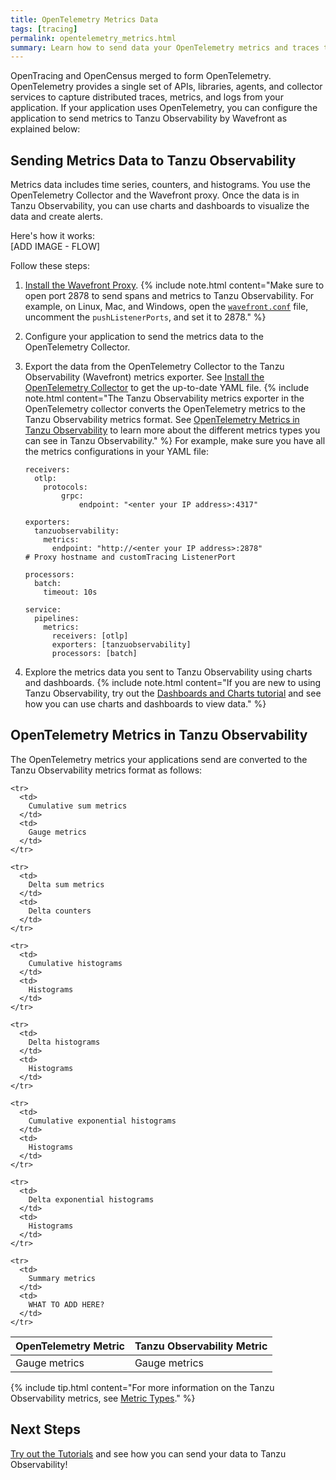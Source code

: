 ```yaml
---
title: OpenTelemetry Metrics Data
tags: [tracing]
permalink: opentelemetry_metrics.html
summary: Learn how to send data your OpenTelemetry metrics and traces to Tanzu Observability.
---
```


OpenTracing and OpenCensus merged to form OpenTelemetry. OpenTelemetry provides a single set of APIs, libraries, agents, and collector services to capture distributed traces, metrics, and logs from your application. If your application uses OpenTelemetry, you can configure the application to send metrics to Tanzu Observability by Wavefront as explained below:

## Sending Metrics Data to Tanzu Observability

Metrics data includes time series, counters, and histograms. You use the OpenTelemetry Collector and the Wavefront proxy. Once the data is in Tanzu Observability, you can use charts and dashboards to visualize the data and create alerts.

Here's how it works:
<br/>[ADD IMAGE - FLOW]

Follow these steps:

1. [Install the Wavefront Proxy](proxies_installing.html).
   {% include note.html content="Make sure to open port 2878 to send spans and metrics to Tanzu Observability. For example, on Linux, Mac, and Windows, open the [`wavefront.conf`](proxies_configuring.html#proxy-file-paths) file, uncomment  the `pushListenerPorts`, and set it to 2878." %}
1. Configure your application to send the metrics data to the OpenTelemetry Collector. 
1. Export the data from the OpenTelemetry Collector to the Tanzu Observability (Wavefront) metrics exporter. See [Install the OpenTelemetry Collector](https://github.com/wavefrontHQ/opentelemetry-examples#install-the-opentelemetry-collector) to get the up-to-date YAML file.
    {% include note.html content="The Tanzu Observability metrics exporter in the OpenTelemetry collector converts the OpenTelemetry metrics to the Tanzu Observability metrics format. See [OpenTelemetry Metrics in Tanzu Observability](#opentelemetry-metrics-in-tanzu-observability) to learn more about the different metrics types you can see in Tanzu Observability." %}
    For example, make sure you have all the metrics configurations in your YAML file:
    
    ```
    receivers:
      otlp:
        protocols:
            grpc:
                endpoint: "<enter your IP address>:4317"

    exporters:
      tanzuobservability:
        metrics:
          endpoint: "http://<enter your IP address>:2878"
    # Proxy hostname and customTracing ListenerPort

    processors:
      batch:
        timeout: 10s

    service:
      pipelines:
        metrics:
          receivers: [otlp]
          exporters: [tanzuobservability]
          processors: [batch]

    ```
1. Explore the metrics data you sent to Tanzu Observability using charts and dashboards.
    {% include note.html content="If you are new to using Tanzu Observability, try out the [Dashboards and Charts tutorial](tutorial_dashboards.html) and see how you can use charts and dashboards to view data." %}

## OpenTelemetry Metrics in Tanzu Observability

The OpenTelemetry metrics your applications send are converted to the Tanzu Observability metrics format as follows:

<table style="width: 100%;">
  <tbody>
    <thead>
      <tr>
        <th>OpenTelemetry Metric</th>
        <th>Tanzu Observability Metric</th>
      </tr>
    </thead>
    <tr>
      <td>
        Gauge metrics
      </td>
      <td markdown="span">
        Gauge metrics
      </td>
    </tr>
    
    <tr>
      <td>
        Cumulative sum metrics
      </td>
      <td>
        Gauge metrics
      </td>
    </tr>
    
    <tr>
      <td>
        Delta sum metrics
      </td>
      <td>
        Delta counters
      </td>
    </tr>
    
    <tr>
      <td>
        Cumulative histograms
      </td>
      <td>
        Histograms
      </td>
    </tr>
    
    <tr>
      <td>
        Delta histograms
      </td>
      <td>
        Histograms
      </td>
    </tr>
    
    <tr>
      <td>
        Cumulative exponential histograms
      </td>
      <td>
        Histograms
      </td>
    </tr>
    
    <tr>
      <td>
        Delta exponential histograms
      </td>
      <td>
        Histograms
      </td>
    </tr>
    
    <tr>
      <td>
        Summary metrics
      </td>
      <td>
        WHAT TO ADD HERE?
      </td>
    </tr>
    
    
  </tbody>
</table>

{% include tip.html content="For more information on the Tanzu Observability metrics, see [Metric Types](metric_types.html)." %}

## Next Steps

[Try out the Tutorials](opentelemetry_java_tutorial.html) and see how you can send your data to Tanzu Observability!
